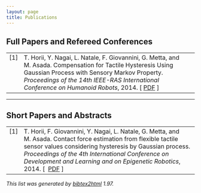 ```yaml
---
layout: page
title: Publications
---
```


<!-- This document was automatically generated with bibtex2html 1.97
     (see http://www.lri.fr/~filliatr/bibtex2html/),
     with the following command:
     /usr/bin/bibtex2html -s abbrv -nodoc -nf url PDF -nf x-slides Slides -nf hal "full text on HAL" -i -d -r -revkeys -nobibsource -nofooter FGPubs-PapersAndConfs.bib
     /usr/bin/bibtex2html -s abbrv -nodoc -nf url PDF -nf x-slides Slides -nf hal "full text on HAL" -i -d -r -revkeys -nobibsource FGPubs-PapersAndConfs.bib  -->


## Full Papers and Refereed Conferences
<table class="bibliography">
    <tr valign="top">
        <td align="right" class="bibtexnumber">
        [<a name="horiicompensation">1</a>]
        </td>
        <td class="bibtexitem">
        T.&nbsp;Horii, Y.&nbsp;Nagai, L.&nbsp;Natale, F.&nbsp;Giovannini, G.&nbsp;Metta, and M.&nbsp;Asada.
         Compensation for Tactile Hysteresis Using Gaussian Process with
          Sensory Markov Property.
         <em>Proceedings of the 14th IEEE-RAS International Conference on
          Humanoid Robots</em>, 2014.
        [&nbsp;<a href="http://cnr.ams.eng.osaka-u.ac.jp/~yukie/Publications/Horii_Humanoids14.pdf">PDF</a>&nbsp;]
        </td>
    </tr>
</table>

---

## Short Papers and Abstracts
<table class="bibliography">
    <tr valign="top">
        <td align="right" class="bibtexnumber">
        [<a name="horii2014contact">1</a>]
        </td>
        <td class="bibtexitem">
        T.&nbsp;Horii, F.&nbsp;Giovannini, Y.&nbsp;Nagai, L.&nbsp;Natale, G.&nbsp;Metta, and M.&nbsp;Asada.
         Contact force estimation from flexible tactile sensor values
          considering hysteresis by Gaussian process.
         <em>Proceedings of the 4th International Conference on Development
          and Learning and on Epigenetic Robotics</em>, 2014.
        [&nbsp; <a href="http://cnr.ams.eng.osaka-u.ac.jp/~yukie/Publications/Horii_ICDL-EpiRob14.pdf">PDF</a>&nbsp;]
        </td>
    </tr>
</table>

<p class=bibtex2htmlcopy>
    <em>This list was generated by <a href="http://www.lri.fr/~filliatr/bibtex2html/">bibtex2html</a> 1.97.
    </em>
</p>
